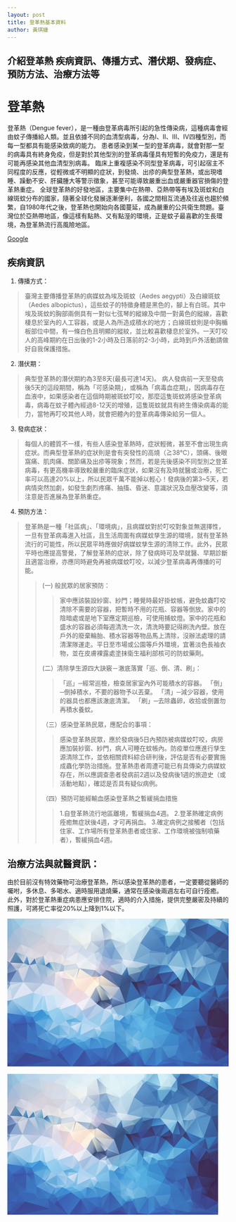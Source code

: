 ```yaml
---
layout: post
title: 登革熱基本資料
author: 黃琪婕
---
```

介紹登革熱
疾病資訊、傳播方式、潛伏期、發病症、預防方法、治療方法等
-----

<link href="https://maxcdn.bootstrapcdn.com/bootswatch/3.3.7/cosmo/bootstrap.min.css" rel="stylesheet" integrity="sha384-h21C2fcDk/eFsW9sC9h0dhokq5pDinLNklTKoxIZRUn3+hvmgQSffLLQ4G4l2eEr" crossorigin="anonymous">

# 登革熱
登革熱（Dengue fever），是一種由登革病毒所引起的急性傳染病，這種病毒會經由蚊子傳播給人類。並且依據不同的血清型病毒，分為Ⅰ、Ⅱ、Ⅲ、Ⅳ四種型別，而每一型都具有能感染致病的能力。
患者感染到某一型的登革病毒，就會對那一型的病毒具有終身免疫，但是對於其他型別的登革病毒僅具有短暫的免疫力，還是有可能再感染其他血清型別病毒。
臨床上重複感染不同型登革病毒，可引起宿主不同程度的反應，從輕微或不明顯的症狀，到發燒、出疹的典型登革熱，或出現嗜睡、躁動不安、肝臟腫大等警示徵象，甚至可能導致嚴重出血或嚴重器官損傷的登革熱重症。
全球登革熱的好發地區，主要集中在熱帶、亞熱帶等有埃及斑蚊和白線斑蚊分布的國家，隨著全球化發展逐漸便利，各國之間相互流通及往返也趨於頻繁，自1980年代之後，登革熱也開始向各國蔓延，成為嚴重的公共衛生問題。臺灣位於亞熱帶地區，像這樣有點熱、又有點溼的環境，正是蚊子最喜歡的生長環境，為登革熱流行高風險地區。

<a href="http://google.com.tw" class="btn btn-success">Google</a>

## 疾病資訊
1. 傳播方式：
>臺灣主要傳播登革熱的病媒蚊為埃及斑蚊（Aedes aegypti）及白線斑蚊（Aedes albopictus），這些蚊子的特徵身體是黑色的，腳上有白斑。其中埃及斑蚊的胸部兩側具有一對似七弦琴的縱線及中間一對黃色的縱線，喜歡棲息於室內的人工容器，或是人為所造成積水的地方；白線斑蚊則是中胸楯板部位中間，有一條白色且明顯的縱紋，並比較喜歡棲息於室外。一天叮咬人的高峰期約在日出後的1-2小時及日落前的2-3小時，此時到戶外活動請做好自我保護措施。

2. 潛伏期：
>典型登革熱的潛伏期約為3至8天(最長可達14天)。
病人發病前一天至發病後5天的這段期間，稱為「可感染期」，或稱為「病毒血症期」，因病毒存在血液中，如果感染者在這個時期被斑蚊叮咬，那麼這隻斑蚊將感染登革病毒，病毒在蚊子體內經過8-12天的增殖，這隻斑蚊就具有終生傳染病毒的能力，當牠再叮咬其他人時，就會把體內的登革病毒傳染給另一個人。
 
3. 發病症狀：
>每個人的體質不一樣，有些人感染登革熱時，症狀輕微，甚至不會出現生病症狀。而典型登革熱的症狀則是會有突發性的高燒（≧38℃），頭痛、後眼窩痛、肌肉痛、關節痛及出疹等現象；然而，若是先後感染不同型別之登革病毒，有更高機率導致較嚴重的臨床症狀，如果沒有及時就醫或治療，死亡率可以高達20%以上，所以民眾千萬不能掉以輕心！發病後的第3~5天，若病情突然加劇，如發生劇烈疼痛、抽搐、昏迷、意識狀況及血壓改變等，須注意是否進展為登革熱重症。  

4. 預防方法：
>登革熱是一種「社區病」、「環境病」，且病媒蚊對於叮咬對象並無選擇性，一旦有登革病毒進入社區，且生活周圍有病媒蚊孳生源的環境，就有登革熱流行的可能性，所以民眾平時應做好病媒蚊孳生源的清除工作。此外，民眾平時也應提高警覺，了解登革熱的症狀，除了發病時可及早就醫、早期診斷且適當治療，亦應同時避免再被病媒蚊叮咬，以減少登革病毒再傳播的可能。
>>(一) 般民眾的居家預防：
>>>家中應該裝設紗窗、紗門；睡覺時最好掛蚊帳，避免蚊蟲叮咬清除不需要的容器，把暫時不用的花瓶、容器等倒放。家中的陰暗處或是地下室應定期巡檢，可使用捕蚊燈。家中的花瓶和盛水的容器必須每週清洗一次，清洗時要記得刷洗內壁。放在戶外的廢棄輪胎、積水容器等物品馬上清除，沒辦法處理的請清潔隊運走。平日至市場或公園等戶外環境，宜著淡色長袖衣物，並在皮膚裸露處塗抹衛生福利部核可的防蚊藥劑。
>>
>>(二）清除孳生源四大訣竅－澈底落實「巡、倒、清、刷」：
>>>「巡」─經常巡檢，檢查居家室內外可能積水的容器。
>>>「倒」─倒掉積水，不要的器物予以丟棄。
>>>「清」─減少容器，使用的器具也都應該澈底清潔。
>>>「刷」─去除蟲卵，收拾或倒置勿再積水養蚊。
>>
>>（三）感染登革熱民眾，應配合的事項：
>>>感染登革熱民眾，應於發病後5日內預防被病媒蚊叮咬，病房應加裝紗窗、紗門，病人可睡在蚊帳內。防疫單位應進行孳生源清除工作，並依相關資料綜合研判後，評估是否有必要實施成蟲化學防治措施。登革熱患者周遭可能已有具傳染力病媒蚊存在，所以應調查患者發病前2週以及發病後1週的旅遊史（或活動地點），確認是否具有疑似病例。
>>
>>（四）預防可能經輸血感染登革熱之暫緩捐血措施
>>> 1.自登革熱流行地區離境，暫緩捐血4週。
>>> 2.登革熱確定病例痊癒無症狀後4週，才可再捐血。
>>> 3.確定病例之接觸者（包括住家、工作場所有登革熱患者或住家、工作環境被強制噴藥者），暫緩捐血4週。
>

## 治療方法與就醫資訊：
由於目前沒有特效藥物可治療登革熱，所以感染登革熱的患者，一定要聽從醫師的囑咐，多休息、多喝水、適時服用退燒藥，通常在感染後兩週左右可自行痊癒。
此外，對於登革熱重症病患應安排住院，適時的介入措施，提供完整嚴密及持續的照護，可將死亡率從20%以上降到1%以下。


![test](https://raw.githubusercontent.com/wsxqaza12/NCYU_1032141/master/background.png)

<img src="https://raw.githubusercontent.com/wsxqaza12/NCYU_1032141/master/background.png" width="480px"/>
